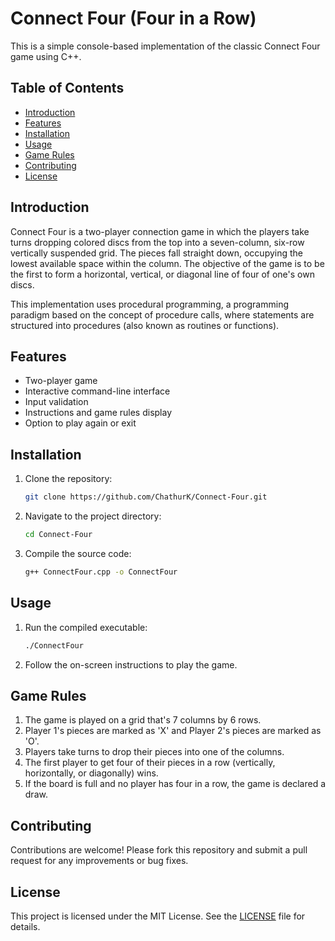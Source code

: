# Connect Four (Four in a Row)

This is a simple console-based implementation of the classic Connect Four game using C++.

## Table of Contents

- [Introduction](#introduction)
- [Features](#features)
- [Installation](#installation)
- [Usage](#usage)
- [Game Rules](#game-rules)
- [Contributing](#contributing)
- [License](#license)

## Introduction

Connect Four is a two-player connection game in which the players take turns dropping colored discs from the top into a seven-column, six-row vertically suspended grid. The pieces fall straight down, occupying the lowest available space within the column. The objective of the game is to be the first to form a horizontal, vertical, or diagonal line of four of one's own discs.

This implementation uses procedural programming, a programming paradigm based on the concept of procedure calls, where statements are structured into procedures (also known as routines or functions).

## Features

- Two-player game
- Interactive command-line interface
- Input validation
- Instructions and game rules display
- Option to play again or exit

## Installation

1. Clone the repository:
    ```sh
    git clone https://github.com/ChathurK/Connect-Four.git
    ```
2. Navigate to the project directory:
    ```sh
    cd Connect-Four
    ```
3. Compile the source code:
    ```sh
    g++ ConnectFour.cpp -o ConnectFour
    ```

## Usage

1. Run the compiled executable:
    ```sh
    ./ConnectFour
    ```
2. Follow the on-screen instructions to play the game.

## Game Rules

1. The game is played on a grid that's 7 columns by 6 rows.
2. Player 1's pieces are marked as 'X' and Player 2's pieces are marked as 'O'.
3. Players take turns to drop their pieces into one of the columns.
4. The first player to get four of their pieces in a row (vertically, horizontally, or diagonally) wins.
5. If the board is full and no player has four in a row, the game is declared a draw.

## Contributing

Contributions are welcome! Please fork this repository and submit a pull request for any improvements or bug fixes.

## License

This project is licensed under the MIT License. See the [LICENSE](LICENSE) file for details.
